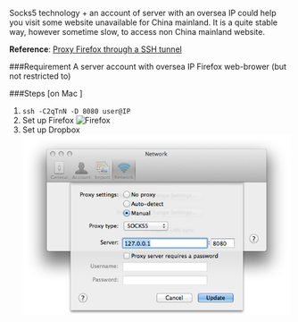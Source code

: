 
Socks5 technology + an account of server with an oversea IP could help you visit some website unavailable for China mainland. It is a quite stable way, however sometime slow, to access non China mainland website. 

**Reference**: [Proxy Firefox through a SSH tunnel](https://calomel.org/firefox_ssh_proxy.html)

###Requirement 
	A server account with oversea IP
	Firefox web-brower (but not restricted to)

###Steps [on Mac ]
1. `ssh -C2qTnN -D 8080 user@IP`
2. Set up Firefox ![Firefox](https://raw.github.com/DelinLi/delinli.github.io/master/pic/Firefox.png "Firefox Preference")
3. Set up Dropbox ![Dropbox](https://github.com/DelinLi/delinli.github.io/blob/master/pic/Dropbox.png)

